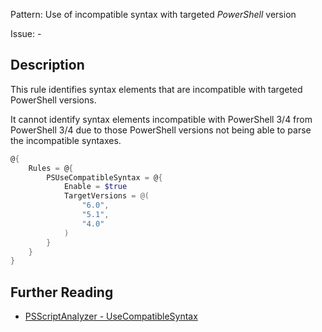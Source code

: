 Pattern: Use of incompatible syntax with targeted _PowerShell_ version

Issue: -

## Description

This rule identifies syntax elements that are incompatible with targeted PowerShell versions.

It cannot identify syntax elements incompatible with PowerShell 3/4 from PowerShell 3/4
due to those PowerShell versions not being able to parse the incompatible syntaxes.

```PowerShell
@{
    Rules = @{
        PSUseCompatibleSyntax = @{
            Enable = $true
            TargetVersions = @(
                "6.0",
                "5.1",
                "4.0"
            )
        }
    }
}
```

## Further Reading

* [PSScriptAnalyzer - UseCompatibleSyntax](https://github.com/PowerShell/PSScriptAnalyzer/blob/master/RuleDocumentation/UseCompatibleSyntax.md)